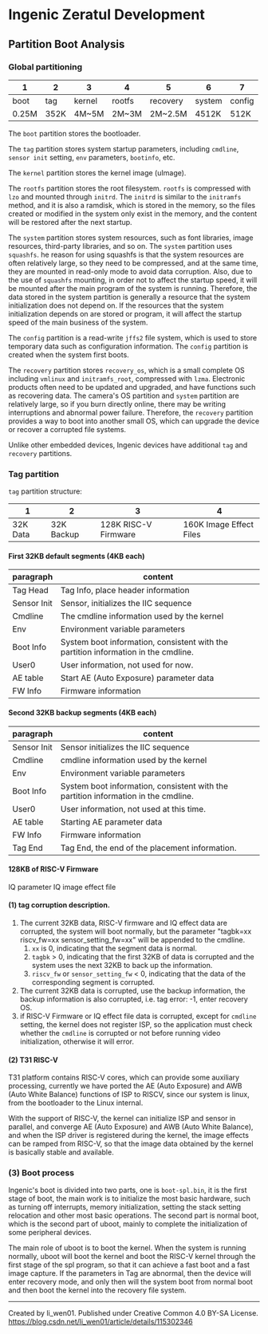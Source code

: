 Ingenic Zeratul Development
===========================

Partition Boot Analysis
-----------------------

### Global partitioning

| 1     | 2    | 3      | 4      | 5        | 6      | 7      |
|-------|------|--------|--------|----------|--------|--------|
| boot  | tag  | kernel | rootfs | recovery | system | config |
| 0.25M | 352K | 4M~5M  | 2M~3M  | 2M~2.5M  | 4512K  | 512K   |

The `boot` partition stores the bootloader.

The `tag` partition stores system startup parameters, including `cmdline`,
`sensor init` setting, `env` parameters, `bootinfo`, etc.

The `kernel` partition stores the kernel image (uImage).

The `rootfs` partition stores the root filesystem. `rootfs` is compressed with 
`lzo` and mounted through `initrd`. The `initrd` is similar to the `initramfs` 
method, and it is also a ramdisk, which is stored in the memory, so the files
created or modified in the system only exist in the memory, and the content will
be restored after the next startup.
 
The `system` partition stores system resources, such as font libraries, image
resources, third-party libraries, and so on. The `system` partition uses 
`squashfs`. he reason for using squashfs is that the system resources are often
relatively large, so they need to be compressed, and at the same time, they are
mounted in read-only mode to avoid data corruption. Also, due to the use of 
`squashfs` mounting, in order not to affect the startup speed, it will be 
mounted after the main program of the system is running.  Therefore, the data
stored in the system partition is generally a resource that the system 
initialization does not depend on. If the resources that the system 
initialization depends on are stored or program, it will affect the startup
speed of the main business of the system.

The `config` partition is a read-write `jffs2` file system, which is used to 
store temporary data such as configuration information. The `config` partition
is created when the system first boots.

The `recovery` partition stores `recovery_os`, which is a small complete OS
including `vmlinux` and `initramfs_root`, compressed with `lzma`. Electronic
products often need to be updated and upgraded, and have functions such as
recovering data. The camera's OS partition and `system` partition are relatively
large, so if you burn directly online, there may be writing interruptions and
abnormal power failure. Therefore, the `recovery` partition provides a way to
boot into another small OS, which can upgrade the device or recover a corrupted
file systems.

Unlike other embedded devices, Ingenic devices have additional `tag` and 
`recovery` partitions.

### Tag partition

`tag` partition structure:

| 1        | 2          | 3                    | 4                       |
|----------|------------|----------------------|-------------------------|
| 32K Data | 32K Backup | 128K RISC-V Firmware | 160K Image Effect Files |

#### First 32KB default segments (4KB each)

| paragraph   | content                                                                            |
|-------------|------------------------------------------------------------------------------------|
| Tag Head    | Tag Info, place header information                                                 |
| Sensor Init | Sensor, initializes the IIC sequence                                               |
| Cmdline     | The cmdline information used by the kernel                                         |
| Env         | Environment variable parameters                                                    |
| Boot Info   | System boot information, consistent with the partition information in the cmdline. |
| User0       | User information, not used for now.                                                |
| AE table    | Start AE (Auto Exposure) parameter data                                            |
| FW Info     | Firmware information                                                               |

#### Second 32KB backup segments (4KB each)

| paragraph   | content                                                                            |
|-------------|------------------------------------------------------------------------------------|
| Sensor Init | Sensor initializes the IIC sequence                                                |
| Cmdline     | cmdline information used by the kernel                                             |
| Env         | Environment variable parameters                                                    |
| Boot Info   | System boot information, consistent with the partition information in the cmdline. |
| User0       | User information, not used at this time.                                           |
| AE table    | Starting AE parameter data                                                         |
| FW Info     | Firmware information                                                               |
| Tag End     | Tag End, the end of the placement information.                                     |

#### 128KB of RISC-V Firmware 

IQ parameter IQ image effect file

#### (1) tag corruption description.

1. The current 32KB data, RISC-V firmware and IQ effect data are corrupted, 
   the system will boot normally, but the parameter 
   "tagbk=xx riscv_fw=xx sensor_setting_fw=xx" will be appended to the cmdline.
   1. `xx` is 0, indicating that the segment data is normal.
   2. `tagbk` > 0, indicating that the first 32KB of data is corrupted and the
      system uses the next 32KB to back up the information.
   3. `riscv_fw` or `sensor_setting_fw` < 0, indicating that the data of the
      corresponding segment is corrupted.
2. The current 32KB data is corrupted, use the backup information, the backup
   information is also corrupted, i.e. tag error: -1, enter recovery OS.
3. if RISC-V Firmware or IQ effect file data is corrupted, except for `cmdline`
   setting, the kernel does not register ISP, so the application must check 
   whether the `cmdline` is corrupted or not before running video initialization,
   otherwise it will error.

#### (2) T31 RISC-V

T31 platform contains RISC-V cores, which can provide some auxiliary processing,
currently we have ported the AE (Auto Exposure) and AWB (Auto White Balance) 
functions of ISP to RISCV, since our system is linux, from the bootloader to the
Linux internal.

With the support of RISC-V, the kernel can initialize ISP and sensor in parallel,
and converge AE (Auto Exposure) and AWB (Auto White Balance), and when the ISP
driver is registered during the kernel, the image effects can be ramped from 
RISC-V, so that the image data obtained by the kernel is basically stable and
available.

### (3) Boot process

Ingenic's boot is divided into two parts, one is `boot-spl.bin`, it is the first stage of boot, the main work is to
initialize the most basic hardware, such as turning off interrupts, memory initialization, setting the stack setting
relocation and other most basic operations. The second part is normal boot, which is the second part of uboot, mainly
to complete the initialization of some peripheral devices.

The main role of uboot is to boot the kernel. When the system is running normally, uboot will boot the kernel and boot
the RISC-V kernel through the first stage of the spl program, so that it can achieve a fast boot and a fast image
capture. If the parameters in Tag are abnormal, then the device will enter recovery mode, and only then will the 
system boot from normal boot and then boot the kernel into the recovery file system.

--------------------------------------------------------------------------------
Created by li_wen01.
Published under Creative Common 4.0 BY-SA License.
https://blog.csdn.net/li_wen01/article/details/115302346
